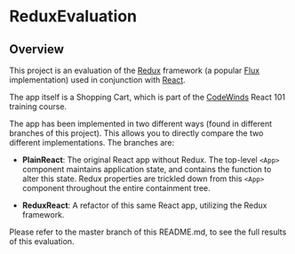 # ReduxEvaluation

## Overview

This project is an evaluation of the
[Redux](https://github.com/reactjs/redux/) framework (a popular
[Flux](https://facebook.github.io/flux/) implementation)
used in conjunction with [React](https://facebook.github.io/react/).

The app itself is a Shopping Cart, which is part of the
[CodeWinds](http://codewinds.com/) React 101 training course.

The app has been implemented in two different ways (found in different
branches of this project).  This allows you to directly compare the
two different implementations.  The branches are:

 - **PlainReact**: The original React app without Redux.  The top-level
   `<App>` component maintains application state, and contains
   the function to alter this state.  Redux properties are trickled
   down from this `<App>` component throughout the entire containment
   tree.

 - **ReduxReact**: A refactor of this same React app, utilizing the
   Redux framework.

Please refer to the master branch of this README.md, to see the full
results of this evaluation.
